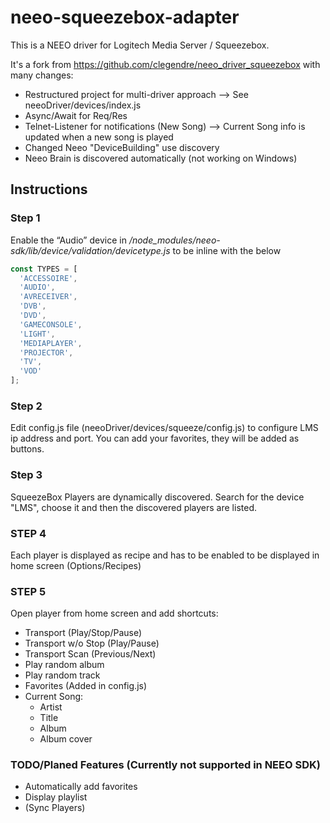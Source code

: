 ﻿# neeo-squeezebox-adapter

This is a NEEO driver for Logitech Media Server / Squeezebox.

It's a fork from https://github.com/clegendre/neeo_driver_squeezebox with many changes:

 - Restructured project for multi-driver approach --> See neeoDriver/devices/index.js
 - Async/Await for Req/Res
 - Telnet-Listener for notifications (New Song) --> Current Song info is updated when a new song is played
 - Changed Neeo "DeviceBuilding" use discovery
 - Neeo Brain is discovered automatically (not working on Windows)


## Instructions
### Step 1
Enable the “Audio” device in */node_modules/neeo-sdk/lib/device/validation/devicetype.js* to be inline with the below

``` javascript
const TYPES = [
  'ACCESSOIRE',
  'AUDIO',
  'AVRECEIVER',
  'DVB',
  'DVD',
  'GAMECONSOLE',
  'LIGHT',
  'MEDIAPLAYER',
  'PROJECTOR',
  'TV',
  'VOD'
];
```

### Step 2
Edit config.js file (neeoDriver/devices/squeeze/config.js) to configure LMS ip address and port.
You can add your favorites, they will be added as buttons.

### Step 3
SqueezeBox Players are dynamically discovered. Search for the device "LMS", choose it and then the discovered players are listed.

### STEP 4
Each player is displayed as recipe and has to be enabled to be displayed in home screen (Options/Recipes)

### STEP 5
Open player from home screen and add shortcuts:
 - Transport (Play/Stop/Pause)
 - Transport w/o Stop (Play/Pause)
 - Transport Scan (Previous/Next)
 - Play random album
 - Play random track
 - Favorites (Added in config.js)
 - Current Song:
   + Artist
   + Title
   + Album
   + Album cover

### TODO/Planed Features (Currently not supported in NEEO SDK)
 + Automatically add favorites
 + Display playlist
 + (Sync Players)
